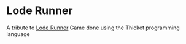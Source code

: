 # Lode Runner

A tribute to [Lode Runner](https://en.wikipedia.org/wiki/Lode_Runner) Game done using the Thicket programming language

